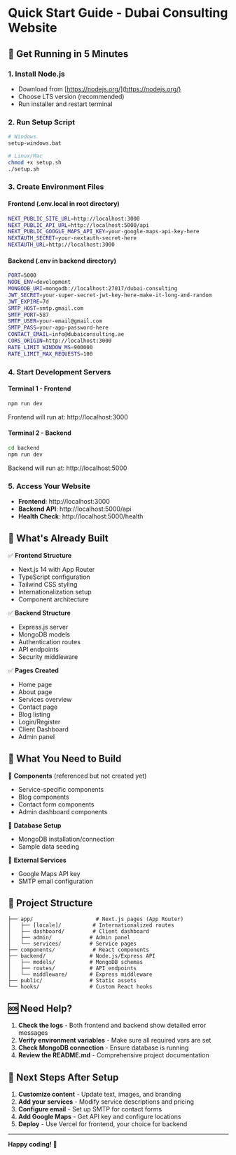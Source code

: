 # Quick Start Guide - Dubai Consulting Website

## 🚀 Get Running in 5 Minutes

### 1. Install Node.js
- Download from [https://nodejs.org/](https://nodejs.org/)
- Choose LTS version (recommended)
- Run installer and restart terminal

### 2. Run Setup Script
```bash
# Windows
setup-windows.bat

# Linux/Mac
chmod +x setup.sh
./setup.sh
```

### 3. Create Environment Files

#### Frontend (.env.local in root directory)
```bash
NEXT_PUBLIC_SITE_URL=http://localhost:3000
NEXT_PUBLIC_API_URL=http://localhost:5000/api
NEXT_PUBLIC_GOOGLE_MAPS_API_KEY=your-google-maps-api-key-here
NEXTAUTH_SECRET=your-nextauth-secret-here
NEXTAUTH_URL=http://localhost:3000
```

#### Backend (.env in backend directory)
```bash
PORT=5000
NODE_ENV=development
MONGODB_URI=mongodb://localhost:27017/dubai-consulting
JWT_SECRET=your-super-secret-jwt-key-here-make-it-long-and-random
JWT_EXPIRE=7d
SMTP_HOST=smtp.gmail.com
SMTP_PORT=587
SMTP_USER=your-email@gmail.com
SMTP_PASS=your-app-password-here
CONTACT_EMAIL=info@dubaiconsulting.ae
CORS_ORIGIN=http://localhost:3000
RATE_LIMIT_WINDOW_MS=900000
RATE_LIMIT_MAX_REQUESTS=100
```

### 4. Start Development Servers

#### Terminal 1 - Frontend
```bash
npm run dev
```
Frontend will run at: http://localhost:3000

#### Terminal 2 - Backend
```bash
cd backend
npm run dev
```
Backend will run at: http://localhost:5000

### 5. Access Your Website
- **Frontend**: http://localhost:3000
- **Backend API**: http://localhost:5000/api
- **Health Check**: http://localhost:5000/health

## 🔧 What's Already Built

✅ **Frontend Structure**
- Next.js 14 with App Router
- TypeScript configuration
- Tailwind CSS styling
- Internationalization setup
- Component architecture

✅ **Backend Structure**
- Express.js server
- MongoDB models
- Authentication routes
- API endpoints
- Security middleware

✅ **Pages Created**
- Home page
- About page
- Services overview
- Contact page
- Blog listing
- Login/Register
- Client Dashboard
- Admin panel

## 🚧 What You Need to Build

🔄 **Components** (referenced but not created yet)
- Service-specific components
- Blog components
- Contact form components
- Admin dashboard components

🔄 **Database Setup**
- MongoDB installation/connection
- Sample data seeding

🔄 **External Services**
- Google Maps API key
- SMTP email configuration

## 📁 Project Structure

```
├── app/                    # Next.js pages (App Router)
│   ├── [locale]/          # Internationalized routes
│   ├── dashboard/         # Client dashboard
│   ├── admin/            # Admin panel
│   └── services/         # Service pages
├── components/            # React components
├── backend/              # Node.js/Express API
│   ├── models/           # MongoDB schemas
│   ├── routes/           # API endpoints
│   └── middleware/       # Express middleware
├── public/               # Static assets
└── hooks/                # Custom React hooks
```

## 🆘 Need Help?

1. **Check the logs** - Both frontend and backend show detailed error messages
2. **Verify environment variables** - Make sure all required vars are set
3. **Check MongoDB connection** - Ensure database is running
4. **Review the README.md** - Comprehensive project documentation

## 🎯 Next Steps After Setup

1. **Customize content** - Update text, images, and branding
2. **Add your services** - Modify service descriptions and pricing
3. **Configure email** - Set up SMTP for contact forms
4. **Add Google Maps** - Get API key and configure locations
5. **Deploy** - Use Vercel for frontend, your choice for backend

---

**Happy coding! 🚀**
